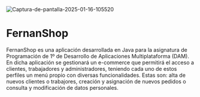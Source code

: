 <img src='https://i.postimg.cc/nzx18hRs/Captura-de-pantalla-2025-01-16-105520.jpg' border='0' alt='Captura-de-pantalla-2025-01-16-105520'/>

# FernanShop

FernanShop es una aplicación desarrollada en Java para la asignatura de Programación de 1º de Desarrollo de Aplicaciones Multiplataforma (DAM). En dicha aplicación se gestionará un e-commerce que permitirá el acceso a clientes, trabajadores y administradores, teniendo cada uno de estos perfiles un menú propio con diversas funcionalidades. Estas son: alta de nuevos clientes o trabajores, creación y asignación de nuevos pedidos o consulta y modificación de datos personales.


